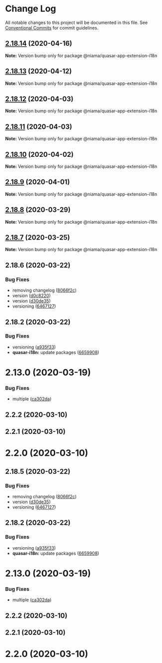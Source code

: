 # Change Log

All notable changes to this project will be documented in this file.
See [Conventional Commits](https://conventionalcommits.org) for commit guidelines.

## [2.18.14](https://github.com/niama-strategies/niama/compare/@niama/quasar-app-extension-i18n@2.18.13...@niama/quasar-app-extension-i18n@2.18.14) (2020-04-16)

**Note:** Version bump only for package @niama/quasar-app-extension-i18n





## [2.18.13](https://github.com/niama-strategies/niama/compare/@niama/quasar-app-extension-i18n@2.18.12...@niama/quasar-app-extension-i18n@2.18.13) (2020-04-12)

**Note:** Version bump only for package @niama/quasar-app-extension-i18n





## [2.18.12](https://github.com/niama-strategies/niama/compare/@niama/quasar-app-extension-i18n@2.18.11...@niama/quasar-app-extension-i18n@2.18.12) (2020-04-03)

**Note:** Version bump only for package @niama/quasar-app-extension-i18n





## [2.18.11](https://github.com/niama-strategies/niama/compare/@niama/quasar-app-extension-i18n@2.18.10...@niama/quasar-app-extension-i18n@2.18.11) (2020-04-03)

**Note:** Version bump only for package @niama/quasar-app-extension-i18n





## [2.18.10](https://github.com/niama-strategies/niama/compare/@niama/quasar-app-extension-i18n@2.18.9...@niama/quasar-app-extension-i18n@2.18.10) (2020-04-02)

**Note:** Version bump only for package @niama/quasar-app-extension-i18n





## [2.18.9](https://github.com/niama-strategies/niama/compare/@niama/quasar-app-extension-i18n@2.18.8...@niama/quasar-app-extension-i18n@2.18.9) (2020-04-01)

**Note:** Version bump only for package @niama/quasar-app-extension-i18n





## [2.18.8](https://github.com/niama-strategies/niama/compare/@niama/quasar-app-extension-i18n@2.18.7...@niama/quasar-app-extension-i18n@2.18.8) (2020-03-29)

**Note:** Version bump only for package @niama/quasar-app-extension-i18n





## [2.18.7](https://github.com/niama-strategies/niama/compare/@niama/quasar-app-extension-i18n@2.18.6...@niama/quasar-app-extension-i18n@2.18.7) (2020-03-25)

**Note:** Version bump only for package @niama/quasar-app-extension-i18n





## 2.18.6 (2020-03-22)


### Bug Fixes

* removing changelog ([8066f2c](https://github.com/niama-strategies/niama/commit/8066f2c143a8e93600d5dab4ab313501e81f7a82))
* version ([d0c8220](https://github.com/niama-strategies/niama/commit/d0c822081680fe0106ebe9b8dd30ce769d102759))
* version ([d30de35](https://github.com/niama-strategies/niama/commit/d30de355da29ccd03916cddcd532e543e5906d0d))
* versioning ([6467127](https://github.com/niama-strategies/niama/commit/6467127550c6c1bfbc0d43ab4d83906695d9d732))



## 2.18.2 (2020-03-22)


### Bug Fixes

* versioning ([a935f33](https://github.com/niama-strategies/niama/commit/a935f33081206a16ee188641c71eba1460f57466))
* **quasar-i18n:** update packages ([6659908](https://github.com/niama-strategies/niama/commit/6659908ea0c055c9e69d951c405f8badc8b850cd))



# 2.13.0 (2020-03-19)


### Bug Fixes

* multiple ([ca302da](https://github.com/niama-strategies/niama/commit/ca302da3ce4d56964595287d74e7f1d1761451f1))



## 2.2.2 (2020-03-10)



## 2.2.1 (2020-03-10)



# 2.2.0 (2020-03-10)





## 2.18.5 (2020-03-22)


### Bug Fixes

* removing changelog ([8066f2c](https://github.com/niama-strategies/niama/commit/8066f2c143a8e93600d5dab4ab313501e81f7a82))
* version ([d30de35](https://github.com/niama-strategies/niama/commit/d30de355da29ccd03916cddcd532e543e5906d0d))
* versioning ([6467127](https://github.com/niama-strategies/niama/commit/6467127550c6c1bfbc0d43ab4d83906695d9d732))



## 2.18.2 (2020-03-22)


### Bug Fixes

* versioning ([a935f33](https://github.com/niama-strategies/niama/commit/a935f33081206a16ee188641c71eba1460f57466))
* **quasar-i18n:** update packages ([6659908](https://github.com/niama-strategies/niama/commit/6659908ea0c055c9e69d951c405f8badc8b850cd))



# 2.13.0 (2020-03-19)


### Bug Fixes

* multiple ([ca302da](https://github.com/niama-strategies/niama/commit/ca302da3ce4d56964595287d74e7f1d1761451f1))



## 2.2.2 (2020-03-10)



## 2.2.1 (2020-03-10)



# 2.2.0 (2020-03-10)
